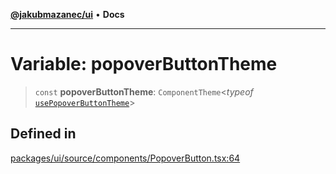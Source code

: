 [**@jakubmazanec/ui**](../README.md) • **Docs**

---

# Variable: popoverButtonTheme

> `const` **popoverButtonTheme**: `ComponentTheme`\<_typeof_
> [`usePopoverButtonTheme`](../functions/usePopoverButtonTheme.md)\>

## Defined in

[packages/ui/source/components/PopoverButton.tsx:64](https://github.com/jakubmazanec/tools/blob/4ad59c6b8eb7868ab1902d25f4c1aae28b28a6e4/packages/ui/source/components/PopoverButton.tsx#L64)
